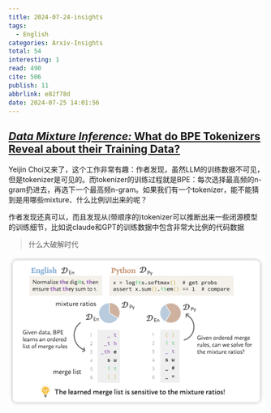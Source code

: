 ```yaml
---
title: 2024-07-24-insights
tags:
  - English
categories: Arxiv-Insights
total: 54
interesting: 1
read: 490
cite: 506
publish: 11
abbrlink: e82f78d
date: 2024-07-25 14:01:56
---
```




## [*Data Mixture Inference:* What do BPE Tokenizers Reveal about their Training Data?](https://arxiv.org/pdf/2407.16607)

Yeijin Choi又来了，这个工作非常有趣：作者发现，虽然LLM的训练数据不可见，但是tokenizer是可见的。而tokenizer的训练过程就是BPE：每次选择最高频的n-gram扔进去，再选下一个最高频n-gram。如果我们有一个tokenizer，能不能猜到是用哪些mixture、什么比例训出来的呢？

作者发现还真可以，而且发现从(带顺序的)tokenizer可以推断出来一些闭源模型的训练细节，比如说claude和GPT的训练数据中包含非常大比例的代码数据

> 什么大破解时代

<img src="../../files/images/arxiv-insights/2024-07-22-07-26/dmi.png" >
